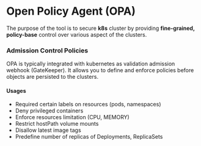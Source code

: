 # Open Policy Agent (OPA)
The purpose of the tool is to secure **k8s** cluster by providing **fine-grained, policy-base** control over various aspect of the clusters.

### Admission Control Policies
OPA is typically integrated with kubernetes as validation admission webhook (GateKeeper). It allows you to define and enforce policies before objects are persisted to the clusters.

#### Usages
-  Required certain labels on resources (pods, namespaces)
- Deny privileged containers
- Enforce resources limitation (CPU, MEMORY)
- Restrict hostPath volume mounts
- Disallow latest image tags
- Predefine number of replicas of Deployments, ReplicaSets